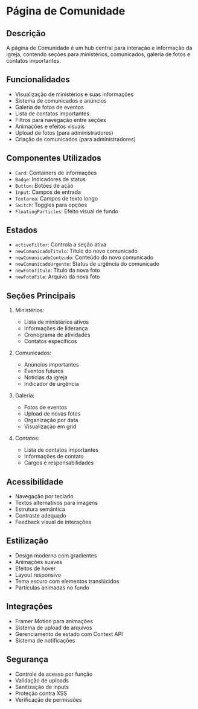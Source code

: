 # Página de Comunidade

## Descrição
A página de Comunidade é um hub central para interação e informação da igreja, contendo seções para ministérios, comunicados, galeria de fotos e contatos importantes.

## Funcionalidades
- Visualização de ministérios e suas informações
- Sistema de comunicados e anúncios
- Galeria de fotos de eventos
- Lista de contatos importantes
- Filtros para navegação entre seções
- Animações e efeitos visuais
- Upload de fotos (para administradores)
- Criação de comunicados (para administradores)

## Componentes Utilizados
- `Card`: Containers de informações
- `Badge`: Indicadores de status
- `Button`: Botões de ação
- `Input`: Campos de entrada
- `Textarea`: Campos de texto longo
- `Switch`: Toggles para opções
- `FloatingParticles`: Efeito visual de fundo

## Estados
- `activeFilter`: Controla a seção ativa
- `newComunicadoTitulo`: Título do novo comunicado
- `newComunicadoConteudo`: Conteúdo do novo comunicado
- `newComunicadoUrgente`: Status de urgência do comunicado
- `newFotoTitulo`: Título da nova foto
- `newFotoFile`: Arquivo da nova foto

## Seções Principais
1. Ministérios:
   - Lista de ministérios ativos
   - Informações de liderança
   - Cronograma de atividades
   - Contatos específicos

2. Comunicados:
   - Anúncios importantes
   - Eventos futuros
   - Notícias da igreja
   - Indicador de urgência

3. Galeria:
   - Fotos de eventos
   - Upload de novas fotos
   - Organização por data
   - Visualização em grid

4. Contatos:
   - Lista de contatos importantes
   - Informações de contato
   - Cargos e responsabilidades

## Acessibilidade
- Navegação por teclado
- Textos alternativos para imagens
- Estrutura semântica
- Contraste adequado
- Feedback visual de interações

## Estilização
- Design moderno com gradientes
- Animações suaves
- Efeitos de hover
- Layout responsivo
- Tema escuro com elementos translúcidos
- Partículas animadas no fundo

## Integrações
- Framer Motion para animações
- Sistema de upload de arquivos
- Gerenciamento de estado com Context API
- Sistema de notificações

## Segurança
- Controle de acesso por função
- Validação de uploads
- Sanitização de inputs
- Proteção contra XSS
- Verificação de permissões 
